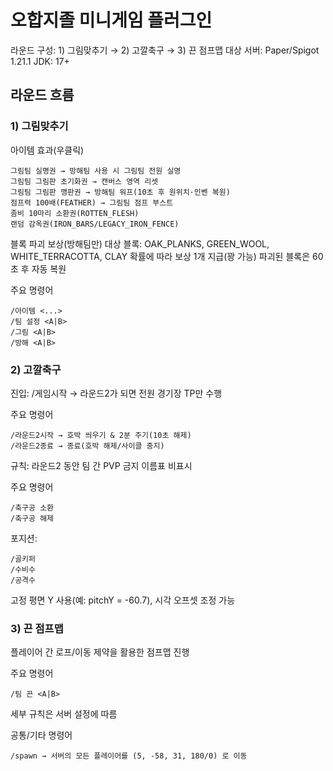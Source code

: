 # 오합지졸 미니게임 플러그인

라운드 구성: 1) 그림맞추기 → 2) 고깔축구 → 3) 끈 점프맵
대상 서버: Paper/Spigot 1.21.1
JDK: 17+

## 라운드 흐름
### 1) 그림맞추기
아이템 효과(우클릭)

```
그림팀 실명권 → 방해팀 사용 시 그림팀 전원 실명
그림팀 그림판 초기화권 → 캔버스 영역 리셋
그림팀 그림판 깽판권 → 방해팀 워프(10초 후 원위치·인벤 복원)
점프력 100배(FEATHER) → 그림팀 점프 부스트
좀비 10마리 소환권(ROTTEN_FLESH)
랜덤 감옥권(IRON_BARS/LEGACY_IRON_FENCE)
```

블록 파괴 보상(방해팀만)
대상 블록: OAK_PLANKS, GREEN_WOOL, WHITE_TERRACOTTA, CLAY
확률에 따라 보상 1개 지급(꽝 가능)
파괴된 블록은 60초 후 자동 복원

주요 명령어
```
/아이템 <...>
/팀 설정 <A|B>
/그림 <A|B>
/방해 <A|B>
```

### 2) 고깔축구
진입: /게임시작 → 라운드2가 되면 전원 경기장 TP만 수행

주요 명령어
```
/라운드2시작 → 호박 씌우기 & 2분 주기(10초 해제)
/라운드2종료 → 종료(호박 해제/사이클 중지)
```

규칙:
라운드2 동안 팀 간 PVP 금지
이름표 비표시

주요 명령어
```
/축구공 소환
/축구공 해제
```

포지션:
```
/골키퍼 
/수비수 
/공격수
```

고정 평면 Y 사용(예: pitchY = -60.7), 시각 오프셋 조정 가능

### 3) 끈 점프맵
플레이어 간 로프/이동 제약을 활용한 점프맵 진행

주요 명령어
```
/팀 끈 <A|B>
```

세부 규칙은 서버 설정에 따름

공통/기타 명령어
```
/spawn → 서버의 모든 플레이어를 (5, -58, 31, 180/0) 로 이동
```
